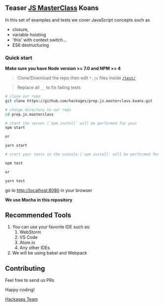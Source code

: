 ## Teaser [JS MasterClass](https://hackages.io/training/hackcamp) Koans

In this set of examples and tests we cover JavaScript concepts such as
 - closure,
 - variable hoisting
 - 'this' with context switch...
 - ES6 destructuring

### Quick start
**Make sure you have Node version >= 7.0 and NPM >= 4**

> Clone/Download the repo then edit `*.js` files inside [`/test/`](/test/)

> Replace all `__` to fix failing tests

```bash
# clone our repo
git clone https://github.com/hackages/prep.js.masterclass.koans.git

# change directory to our repo
cd prep.js.masterclass

# start the server (`npm install` will be performed for you)
npm start

or

yarn start

# start your tests in the console (`npm install` will be performed for you)

npm test

or

yarn test

```
go to [http://localhost:8080](http://localhost:8080) in your browser

**We use Mocha in this repository**


## Recommended Tools

1. You can use your favorite IDE such as:
    1. WebStorm
    2. VS Code
    3. Atom.io
    4. Any other IDEs
2. We will be using babel and Webpack

## Contributing

Feel free to send us PRs

Happy coding!

[Hackages Team](http://hackages.io)